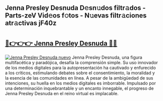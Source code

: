 ## Jenna Presley Desnuda D𝚎sn𝚞dos filtr𝚊dos - Parts-zeV Vid𝚎os f𝚘tos - N𝚞evas filtr𝚊ciones atr𝚊ctivas jF40z

# <h2><a href="http://mb7asqy.tromn.icu/?c=Jenna+Presley+Desnuda">🔗👉👉👉 Jenna Presley Desnuda 🔗🔗</a></h2>

[![Jenna Presley Desnuda nuevo](https://i.imgur.com/pEAQMta.gif)](http://mb7asqy.tromn.icu/?c=Jenna+Presley+Desnuda)
Jenna Presley Desnuda, una figura multifacética y paradójica, desafía la comprensión simple. Su uso innovador de los medios digitales para la autopresentación ha cautivado y enfurecido a los críticos, estimulando debates sobre el consentimiento, la moralidad y la esencia de las comunidades en línea. A pesar de la ambigüedad de sus intenciones, su huella en los medios digitales es imborrable. Impulsado por una determinación inquebrantable y un encanto innegable, el progreso de Jenna Presley Desnuda en el reino virtual es implacable.
